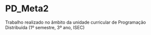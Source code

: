 # PD_Meta2
 
Trabalho realizado no âmbito da unidade curricular de Programação Distribuída (1º semestre, 3º ano, ISEC)
